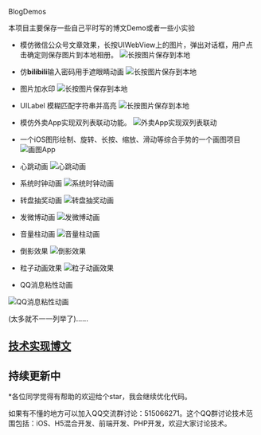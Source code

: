 BlogDemos

本项目主要保存一些自己平时写的博文Demo或者一些小实验







- 模仿微信公众号文章效果，长按UIWebView上的图片，弹出对话框，用户点击确定则保存图片到本地相册。
    ![长按图片保存到本地](https://github.com/FantasticLBP/BlogDemos/raw/master/image/QQ20180610-235159@2x.png)

- 仿**bilibili**输入密码用手遮眼睛动画
    ![长按图片保存到本地](https://github.com/FantasticLBP/BlogDemos/blob/master/image/QQ20180610-235258-HD.gif?raw=true)

- 图片加水印
    ![长按图片保存到本地](https://raw.githubusercontent.com/FantasticLBP/BlogDemos/master/image/QQ20180610-235342%402x.png)


-  UILabel 模糊匹配字符串并高亮
    ![长按图片保存到本地](https://github.com/FantasticLBP/BlogDemos/blob/master/image/QQ20180610-235439@2x.png?raw=true)

- 模仿外卖App实现双列表联动功能。
    ![外卖App实现双列表联动](https://github.com/FantasticLBP/BlogDemos/raw/master/image/QQ20180610-235402@2x.png)
-  一个iOS图形绘制、旋转、长按、缩放、滑动等综合手势的一个画图项目
  ![画图App](https://raw.githubusercontent.com/FantasticLBP/BlogDemos/master/image/屏幕快照%202018-01-02%20下午10.12.57.png)

-  心跳动画
     ![心跳动画](https://github.com/FantasticLBP/BlogDemos/raw/master/image/2018-01-10%2022_56_34.gif)

- 系统时钟动画
        ![系统时钟动画](https://github.com/FantasticLBP/BlogDemos/raw/master/image/2018-01-10%2023_23_06.gif)

-  转盘抽奖动画
    ![转盘抽奖动画](https://raw.githubusercontent.com/FantasticLBP/BlogDemos/master/image/抽奖转盘动画.gif)


-  发微博动画
     ![发微博动画](https://fantasticlbp.gitbooks.io/knowledge-kit/content/assets/QQ20180610-225937-HD.gif)

-  音量柱动画
     ![音量柱动画](https://fantasticlbp.gitbooks.io/knowledge-kit/content/assets/QmW9ACfS9P5orau43H7gxuxsU4RVMDPD7mPnDKq4pgLmzr.gif)


-  倒影效果
     ![倒影效果](https://fantasticlbp.gitbooks.io/knowledge-kit/content/assets/QmQrU8UxSytnKbWcDVpY5mdy6kmiSHpzyqwt8GykWKNEY2.png)

-  粒子动画效果
     ![粒子动画效果](https://fantasticlbp.gitbooks.io/knowledge-kit/assets/QQ20180610-235637-HD.gif)


-  QQ消息粘性动画

![QQ消息粘性动画](https://fantasticlbp.gitbooks.io/knowledge-kit/content/assets/QmUhGFJgxj6ofpvZp6MK3bqaH2hLgq9vfKsnwDmMisahGu.gif)

(太多就不一一列举了)......
 

 ## [技术实现博文](https://fantasticlbp.gitbooks.io/knowledge-kit/chapter1/313001-fang-wei-bo-dan-huang-dong-hua.html)
 ## 持续更新中

*各位同学觉得有帮助的欢迎给个star，我会继续优化代码。

如果有不懂的地方可以加入QQ交流群讨论：515066271。这个QQ群讨论技术范围包括：iOS、H5混合开发、前端开发、PHP开发，欢迎大家讨论技术。
